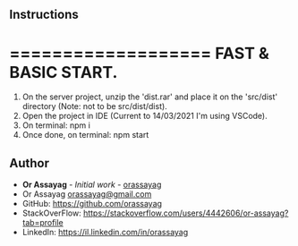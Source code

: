 ## Instructions

===================
FAST & BASIC START.
===================
1. On the server project, unzip the 'dist.rar' and place it on the 'src/dist' directory (Note: not to be src/dist/dist).
2. Open the project in IDE (Current to 14/03/2021 I'm using VSCode).
3. On terminal: npm i
4. Once done, on terminal: npm start

## Author

* **Or Assayag** - *Initial work* - [orassayag](https://github.com/orassayag)
* Or Assayag <orassayag@gmail.com>
* GitHub: https://github.com/orassayag
* StackOverFlow: https://stackoverflow.com/users/4442606/or-assayag?tab=profile
* LinkedIn: https://il.linkedin.com/in/orassayag